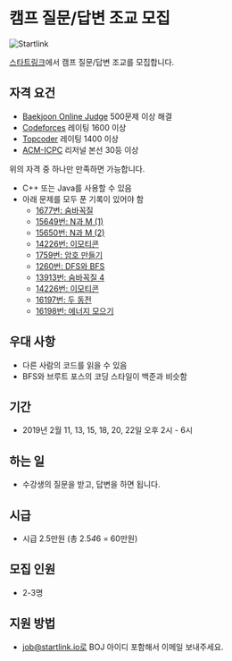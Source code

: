 # 캠프 질문/답변 조교 모집

![Startlink](https://upload.acmicpc.net/ed3627ab-6294-4f2b-8aeb-f9fc1462133a/-/resize/200x/)

[스타트링크](http://startlink.io)에서 캠프 질문/답변 조교를 모집합니다.

## 자격 요건

* [Baekjoon Online Judge](https://www.acmicpc.net) 500문제 이상 해결
* [Codeforces](http://codeforces.com) 레이팅 1600 이상
* [Topcoder](https://www.topcoder.com) 레이팅 1400 이상
* [ACM-ICPC](https://icpc.baylor.edu/) 리저널 본선 30등 이상

위의 자격 중 하나만 만족하면 가능합니다.

* C++ 또는 Java를 사용할 수 있음
* 아래 문제를 모두 푼 기록이 있어야 함
  * [1677번: 숨바꼭질](https://www.acmicpc.net/problem/1697)
  * [15649번: N과 M (1)](https://www.acmicpc.net/problem/15649)
  * [15650번: N과 M (2)](https://www.acmicpc.net/problem/15650)
  * [14226번: 이모티콘](https://www.acmicpc.net/problem/14226)
  * [1759번: 암호 만들기](https://www.acmicpc.net/problem/1759)
  * [1260번: DFS와 BFS](https://www.acmicpc.net/problem/1260)
  * [13913번: 숨바꼭질 4](https://www.acmicpc.net/problem/13913)
  * [14226번: 이모티콘](https://www.acmicpc.net/problem/14226)
  * [16197번: 두 동전](https://www.acmicpc.net/problem/16197)
  * [16198번: 에너지 모으기](https://www.acmicpc.net/problem/16198)

## 우대 사항

* 다른 사람의 코드를 읽을 수 있음
* BFS와 브루트 포스의 코딩 스타일이 백준과 비슷함

## 기간

* 2019년 2월 11, 13, 15, 18, 20, 22일 오후 2시 - 6시

## 하는 일

* 수강생의 질문을 받고, 답변을 하면 됩니다.

## 시급

* 시급 2.5만원 (총 2.5*4*6 = 60만원)

## 모집 인원

* 2-3명

## 지원 방법

* job@startlink.io로 BOJ 아이디 포함해서 이메일 보내주세요.
